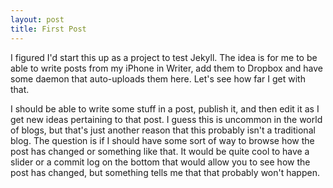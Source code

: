```yaml
---
layout: post
title: First Post
---
```


I figured I'd start this up as a project to test Jekyll. The idea is for me to be able to write posts from my iPhone in Writer, add them to Dropbox and have some daemon that auto-uploads them here. Let's see how far I get with that.

I should be able to write some stuff in a post, publish it, and then edit it as I get new ideas pertaining to that post. I guess this is uncommon in the world of blogs, but that's just another reason that this probably isn't a traditional blog. The question is if I should have some sort of way to browse how the post has changed or something like that. It would be quite cool to have a slider or a commit log on the bottom that would allow you to see how the post has changed, but something tells me that that probably won't happen.

